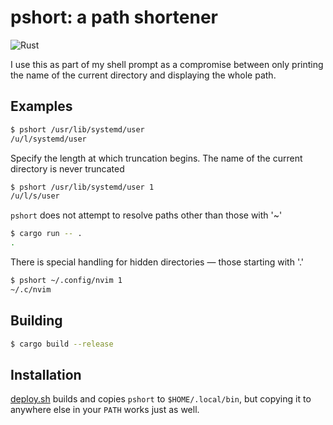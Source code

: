 # pshort: a path shortener
![Rust](https://github.com/threecgreen/pshort/workflows/Rust/badge.svg)

I use this as part of my shell prompt as a compromise between only printing the
name of the current directory and displaying the whole path.

## Examples
```sh
$ pshort /usr/lib/systemd/user
/u/l/systemd/user
```
Specify the length at which truncation begins. The name of the current
directory is never truncated
```sh
$ pshort /usr/lib/systemd/user 1
/u/l/s/user
```
`pshort` does not attempt to resolve paths other than those with '~'
```sh
$ cargo run -- .
.
```
There is special handling for hidden directories — those starting with '.'
```sh
$ pshort ~/.config/nvim 1
~/.c/nvim
```

## Building
```sh
$ cargo build --release
```

## Installation
[deploy.sh](./scripts/deploy.sh) builds and copies `pshort` to
`$HOME/.local/bin`, but copying it to anywhere else in your `PATH` works just
as well.
